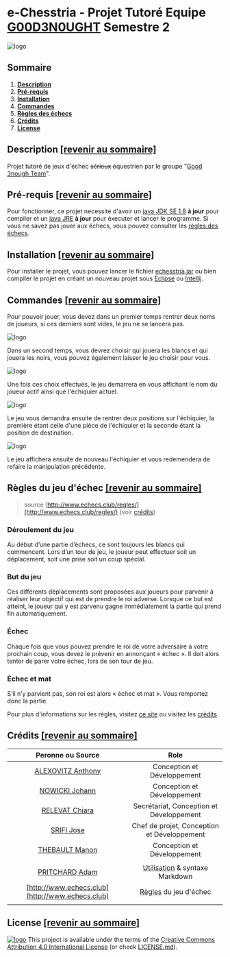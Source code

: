 # e-Chesstria - Projet Tutoré Equipe [G00D3N0UGHT](https://git-iutinfo.unice.fr/good3nought) Semestre 2

![logo](https://git-iutinfo.unice.fr/good3nought/echesstria/raw/master/logo.png "e-Chesstria logo")

## Sommaire

1. **[Description](https://git-iutinfo.unice.fr/good3nought/echesstria#description-revenir-au-sommaire)**
2. **[Pré-requis](https://git-iutinfo.unice.fr/good3nought/echesstria#pr%C3%A9-requis-revenir-au-sommaire)**
3. **[Installation](https://git-iutinfo.unice.fr/good3nought/echesstria#installation-revenir-au-sommaire)**
4. **[Commandes](https://git-iutinfo.unice.fr/good3nought/echesstria#commandes-revenir-au-sommaire)**
6. **[Règles des échecs](https://git-iutinfo.unice.fr/good3nought/echesstria#r%C3%A8gles-du-jeu-d%C3%A9chec-revenir-au-sommaire)**
7. **[Crédits](https://git-iutinfo.unice.fr/good3nought/echesstria#cr%C3%A9dits-revenir-au-sommaire)**
8. **[License](https://git-iutinfo.unice.fr/good3nought/echesstria#license-revenir-au-sommaire)**

## Description [[revenir au sommaire]](https://git-iutinfo.unice.fr/good3nought/echesstria#sommaire)

Projet tutoré de jeux d'échec ~~sérieux~~ équestrien par le groupe "[Good 3nough Team](https://git-iutinfo.unice.fr/good3nought)".

## Pré-requis [[revenir au sommaire]](https://git-iutinfo.unice.fr/good3nought/echesstria#sommaire)

Pour fonctionner, ce projet necessite d'avoir un [java JDK SE 1.8](https://www.oracle.com/technetwork/java/javase/downloads/jdk8-downloads-2133151.html) **à jour** pour compiler et un [java JRE](https://java.com/fr/download/manual.jsp) **à jour** pour éxecuter et lancer le programme. Si vous ne savez pas jouer aux échecs, vous pouvez consulter les [règles des échecs](https://git-iutinfo.unice.fr/good3nought/echesstria#r%C3%A8gles-du-jeu-d%C3%A9chec-revenir-au-sommaire).

## Installation [[revenir au sommaire]](https://git-iutinfo.unice.fr/good3nought/echesstria#sommaire)

Pour installer le projet, vous pouvez lancer le fichier [echesstria.jar](#) ou bien compiler le projet en créant un nouveau projet sous [Eclipse](https://www.eclipse.org/downloads/) ou [Intellij](https://www.jetbrains.com/idea/download/#section=windows).


## Commandes [[revenir au sommaire]](https://git-iutinfo.unice.fr/good3nought/echesstria#sommaire)

Pour pouvoir jouer, vous devez dans un premier temps rentrer deux noms de joueurs, si ces derniers sont vides, le jeu ne se lancera pas. 

![logo](https://git-iutinfo.unice.fr/good3nought/echesstria/raw/master/imgs/joueurs.PNG) 

Dans un second temps, vous devrez choisir qui jouera les blancs et qui jouera les noirs, vous pouvez également laisser le jeu choisir pour vous. 

![logo](https://git-iutinfo.unice.fr/good3nought/echesstria/raw/master/imgs/choix-c.PNG) 

Une fois ces choix effectués, le jeu demarrera en vous affichant le nom du joueur actif ainsi que l'échiquier actuel. 

![logo](https://git-iutinfo.unice.fr/good3nought/echesstria/raw/master/imgs/echi1.PNG) 

Le jeu vous demandra ensuite de rentrer deux positions sur l'échiquier, la première étant celle d'une pièce de l'échiquier et la seconde étant la position de destination. 

![logo](https://git-iutinfo.unice.fr/good3nought/echesstria/raw/master/imgs/pos-E.PNG) 

Le jeu affichera ensuite de nouveau l'échiquier et vous redemendera de refaire la manipulation précédente.

## Règles du jeu d'échec [[revenir au sommaire]](https://git-iutinfo.unice.fr/good3nought/echesstria#sommaire)
> source [http://www.echecs.club/regles/](http://www.echecs.club/regles/) (voir [crédits](https://git-iutinfo.unice.fr/good3nought/echesstria#cr%C3%A9dits-revenir-au-sommaire)) 

### Déroulement du jeu

Au début d’une partie d’échecs, ce sont toujours les blancs qui commencent. Lors d’un tour de jeu, le joueur peut effectuer soit un déplacement, soit une prise soit un coup spécial.

### But du jeu

Ces différents déplacements sont proposées aux joueurs pour parvenir à réaliser leur objectif qui est de prendre le roi adverse. Lorsque ce but est atteint, le joueur qui y est parvenu gagne immédiatement la partie qui prend fin automatiquement. 

### Échec

Chaque fois que vous pouvez prendre le roi de votre adversaire à votre prochain coup, vous devez le prévenir en annonçant « échec ». Il doit alors tenter de parer votre échec, lors de son tour de jeu. 

### Échec et mat

S’il n’y parvient pas, son roi est alors « échec et mat ». Vous remportez donc la partie.

Pour plus d'informations sur les règles, visitez [ce site](http://www.echecs.club/regles/) ou visitez les [crédits](https://git-iutinfo.unice.fr/good3nought/echesstria#cr%C3%A9dits-revenir-au-sommaire).

## Crédits [[revenir au sommaire]](https://git-iutinfo.unice.fr/good3nought/echesstria#sommaire)

| Peronne ou Source                                                                | Role                                                                                                    |
| :-------------------------------------------------------------------------------:|:-------------------------------------------------------------------------------------------------------:|
| [ALEXOVITZ Anthony](https://git-iutinfo.unice.fr/aa700867)                       | Conception et Développement                                                                             |
| [NOWICKI Johann](https://git-iutinfo.unice.fr/nj715143)                          | Conception et Développement                                                                             |
| [RELEVAT Chiara](https://git-iutinfo.unice.fr/rc804998)                          | Secrétariat, Conception et Développement                                                                |
| [SRIFI Jose](https://git-iutinfo.unice.fr/sj801446)                              | Chef de projet, Conception et Développement                                                             |
| [THEBAULT Manon](https://git-iutinfo.unice.fr/tm802036)                          | Conception et Développement                                                                             |
|                                                                                                                                                                                            |
| [PRITCHARD Adam](https://github.com/adam-p)                                      | [Utilisation](https://github.com/adam-p/markdown-here/wiki/Markdown-Cheatsheet) & syntaxe Markdown      |
| [http://www.echecs.club](http://www.echecs.club)                                 | [Règles](http://www.echecs.club/regles/) du jeu d'échec                                                 |
|                                                                                                                                                                                            |


## License [[revenir au sommaire]](https://git-iutinfo.unice.fr/good3nought/echesstria#sommaire)

[![logo](https://licensebuttons.net/l/by/4.0/88x31.png)](https://creativecommons.org/licenses/by/4.0/) This project is available under the terms of the [Creative Commons Attribution 4.0 International License](https://creativecommons.org/licenses/by/4.0/) (or check [LICENSE.md](https://git-iutinfo.unice.fr/good3nought/echesstria/blob/master/LICENSE.md)).